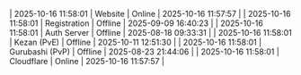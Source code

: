 | 2025-10-16 11:58:01 | Website | Online | 2025-10-16 11:57:57 |
| 2025-10-16 11:58:01 | Registration | Offline | 2025-09-09 16:40:23 |
| 2025-10-16 11:58:01 | Auth Server | Offline | 2025-08-18 09:33:31 |
| 2025-10-16 11:58:01 | Kezan (PvE) | Offline | 2025-10-11 12:51:30 |
| 2025-10-16 11:58:01 | Gurubashi (PvP) | Offline | 2025-08-23 21:44:06 |
| 2025-10-16 11:58:01 | Cloudflare | Online | 2025-10-16 11:57:57 |
